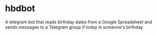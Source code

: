 # hbdbot
 A telegram bot that reads birthday dates from a Google Spreadsheet and sends messages to a Telegram group if today is someone's birthday
